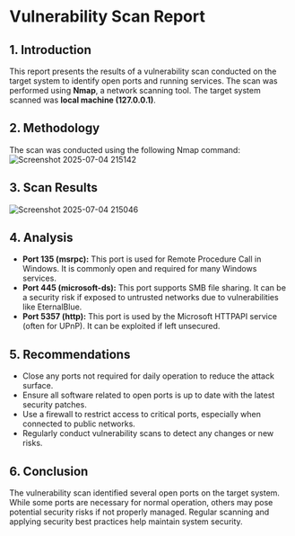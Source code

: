 # Vulnerability Scan Report

## 1. Introduction  
This report presents the results of a vulnerability scan conducted on the target system to identify open ports and running services. The scan was performed using **Nmap**, a network scanning tool. The target system scanned was **local machine (127.0.0.1)**.

## 2. Methodology  
The scan was conducted using the following Nmap command: 
![Screenshot 2025-07-04 215142](https://github.com/user-attachments/assets/059ac3fa-4e1b-4f92-bd52-76c0288e145e)

## 3. Scan Results  

![Screenshot 2025-07-04 215046](https://github.com/user-attachments/assets/791a17f0-da91-41e6-93e4-dfb0cf42d818)

## 4. Analysis  
- **Port 135 (msrpc):** This port is used for Remote Procedure Call in Windows. It is commonly open and required for many Windows services.  
- **Port 445 (microsoft-ds):** This port supports SMB file sharing. It can be a security risk if exposed to untrusted networks due to vulnerabilities like EternalBlue.  
- **Port 5357 (http):** This port is used by the Microsoft HTTPAPI service (often for UPnP). It can be exploited if left unsecured.

## 5. Recommendations  
- Close any ports not required for daily operation to reduce the attack surface.  
- Ensure all software related to open ports is up to date with the latest security patches.  
- Use a firewall to restrict access to critical ports, especially when connected to public networks.  
- Regularly conduct vulnerability scans to detect any changes or new risks.

## 6. Conclusion  
The vulnerability scan identified several open ports on the target system. While some ports are necessary for normal operation, others may pose potential security risks if not properly managed. Regular scanning and applying security best practices help maintain system security.
